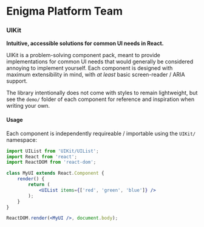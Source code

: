 # Enigma Platform Team
### UIKit

**Intuitive, accessible solutions for common UI needs in React.**

UIKit is a problem-solving component pack, meant to provide implementations for common UI needs that would generally be considered annoying to implement yourself. Each component is designed with maximum extensibility in mind, with _at least_ basic screen-reader / ARIA support.

The library intentionally does not come with styles to remain lightweight, but see the `demo/` folder of each component for reference and inspiration when writing your own.

#### Usage

Each component is independently requireable / importable using the `UIKit/` namespace:

```jsx
import UIList from 'UIKit/UIList';
import React from 'react';
import ReactDOM from 'react-dom';

class MyUI extends React.Component {
    render() {
        return (
            <UIList items={['red', 'green', 'blue']} />
        );
    }
}

ReactDOM.render(<MyUI />, document.body);
```
